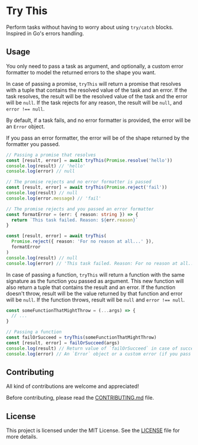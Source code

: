 # Try This

Perform tasks without having to worry about using `try/catch` blocks. Inspired in Go's errors handling.

## Usage 

You only need to pass a task as argument, and optionally, a custom error formatter to model the returned errors to the shape you want.

In case of passing a promise, `tryThis` will return a promise that resolves with a tuple that contains the resolved value of the task and an error. If the task resolves, the result will be the resolved value of the task and the error will be `null`. If the task rejects for any reason, the result will be `null`, and `error !== null`.

By default, if a task fails, and no error formatter is provided, the error will be an `Error` object.

If you pass an error formatter, the error will be of the shape returned by the formatter you passed.

```ts
// Passing a promise that resolves
const [result, error] = await tryThis(Promise.resolve('hello'))
console.log(result) // 'hello'
console.log(error) // null

// The promise rejects and no error formatter is passed
const [result, error] = await tryThis(Promise.reject('fail'))
console.log(result) // null
console.log(error.message) // 'fail'

// The promise rejects and you passed an error formatter
const formatError = (err: { reason: string }) => {
  return `This task failed. Reason: ${err.reason}`
}

const [result, error] = await tryThis(
  Promise.reject({ reason: 'For no reason at all...' }), 
  formatError
)
console.log(result) // null
console.log(error) // 'This task failed. Reason: For no reason at all...'
```

In case of passing a function, `tryThis` will return a function with the same signature as the function you passed as argument. This new function will also return a tuple that contains the result and an error. If the function doesn't throw, result will be the value returned by that function and error will be `null`. If the function throws, result will be `null` and `error !== null`.

```ts
const someFunctionThatMightThrow = (...args) => {
  // ...
}  

// Passing a function
const failOrSucceed = tryThis(someFunctionThatMightThrow)
const [result, error] = failOrSucceed(args)
console.log(result) // Return value of `failOrSucceed` in case of success, or `null` in case of failure
console.log(error) // An `Error` object or a custom error (if you pass an error formatter) in case of failure, or `null` in case of success
```

## Contributing 

All kind of contributions are welcome and appreciated!

Before contributing, please read the [CONTRIBUTING.md](./CONTRIBUTING.md) file.

## License

This project is licensed under the MIT License. See the [LICENSE](./LICENSE) file for more details.